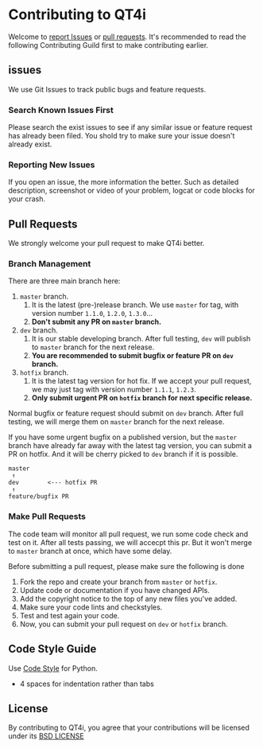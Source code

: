 # Contributing to QT4i
Welcome to [report Issues](https://github.com/Tencent/QT4i/issues) or [pull requests](https://github.com/Tencent/QT4i/pulls). It's recommended to read the following Contributing Guild first to make contributing earlier. 

## issues
We use Git Issues to track public bugs and feature requests.

### Search Known Issues First
Please search the exist issues to see if any similar issue or feature request has already been filed. You shold try to make sure your issue doesn't already exist.

### Reporting New Issues
If you open an issue, the more information the better. Such as detailed description, screenshot or video of your problem, logcat or code blocks for your crash.

## Pull Requests
We strongly welcome your pull request to make QT4i better. 

### Branch Management
There are three main branch here:

1. `master` branch.
	1. It is the latest (pre-)release branch. We use `master` for tag, with version number `1.1.0`, `1.2.0`, `1.3.0`...
	2. **Don't submit any PR on `master` branch.**
2. `dev` branch. 
	1. It is our stable developing branch. After full testing, `dev` will publish to `master` branch for the next release.
	2. **You are recommended to submit bugfix or feature PR on `dev` branch.**
3. `hotfix` branch. 
	1. It is the latest tag version for hot fix. If we accept your pull request, we may just tag with version number `1.1.1`, `1.2.3`.
	2. **Only submit urgent PR on `hotfix` branch for next specific release.**

Normal bugfix or feature request should submit on `dev` branch. After full testing, we will merge them on `master` branch for the next release. 

If you have some urgent bugfix on a published version, but the `master` branch have already far away with the latest tag version, you can submit a PR on hotfix. And it will be cherry picked to `dev` branch if it is possible.

```
master
 ↑
dev        <--- hotfix PR
 ↑ 
feature/bugfix PR
```

### Make Pull Requests
The code team will monitor all pull request, we run some code check and test on it. After all tests passing, we will accecpt this pr. But it won't merge to `master` branch at once, which have some delay.

Before submitting a pull request, please make sure the following is done

1. Fork the repo and create your branch from `master` or `hotfix`.
2. Update code or documentation if you have changed APIs.
3. Add the copyright notice to the top of any new files you've added.
4. Make sure your code lints and checkstyles.
5. Test and test again your code.
6. Now, you can submit your pull request on `dev` or `hotfix` branch.

## Code Style Guide
Use [Code Style](https://www.python.org/dev/peps/pep-0008/) for Python.

* 4 spaces for indentation rather than tabs

## License
By contributing to QT4i, you agree that your contributions will be licensed
under its [BSD LICENSE](https://github.com/Tencent/QT4i/blob/master/LICENSE.TXT)

